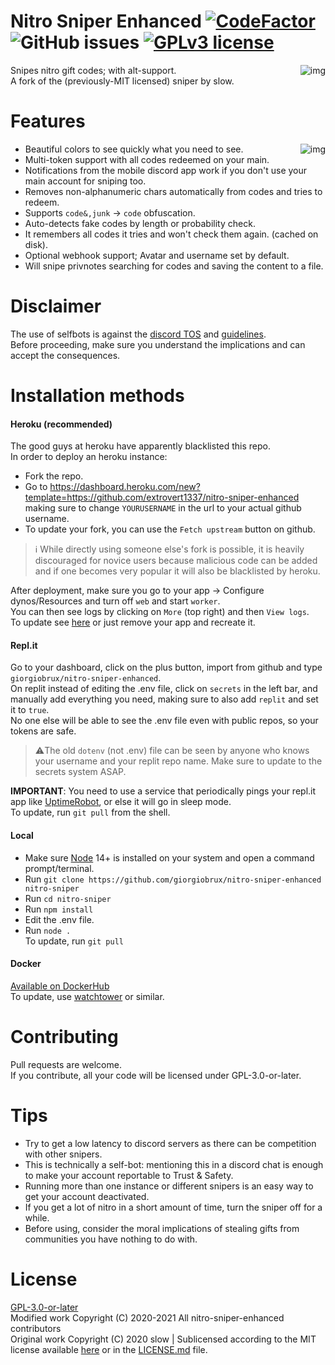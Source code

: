 # Nitro Sniper Enhanced [![CodeFactor](https://www.codefactor.io/repository/github/giorgiobrux/nitro-sniper-enhanced/badge)](https://www.codefactor.io/repository/github/giorgiobrux/nitro-sniper-enhanced) ![GitHub issues](https://img.shields.io/github/issues/giorgiobrux/nitro-sniper-enhanced) [![GPLv3 license](https://img.shields.io/badge/License-GPLv3-blue.svg)](http://perso.crans.org/besson/LICENSE.html)
<img alt="img" align="right" src="https://user-images.githubusercontent.com/18328525/92536909-19ea5000-f23b-11ea-8fb7-524b4ba22f26.png">
Snipes nitro gift codes; with alt-support.<br>
A fork of the (previously-MIT licensed) sniper by slow.
  
# Features
<img alt="img" align="right" src="https://user-images.githubusercontent.com/18328525/93030855-88a61f80-f626-11ea-882f-3136ca00d26e.png">

- Beautiful colors to see quickly what you need to see.
- Multi-token support with all codes redeemed on your main.
- Notifications from the mobile discord app work if you don't use your main account for sniping too.
- Removes non-alphanumeric chars automatically from codes and tries to redeem.
- Supports `code&,junk` -> `code` obfuscation.
- Auto-detects fake codes by length or probability check.
- It remembers all codes it tries and won't check them again. (cached on disk).
- Optional webhook support; Avatar and username set by default.
- Will snipe privnotes searching for codes and saving the content to a file.
# Disclaimer
The use of selfbots is against the [discord TOS](https://discord.com/terms) and [guidelines](https://discord.com/guidelines).  
Before proceeding, make sure you understand the implications and can accept the consequences.

# Installation methods
#### Heroku (recommended)
The good guys at heroku have apparently blacklisted this repo.<br>
In order to deploy an heroku instance:
- Fork the repo.
- Go to https://dashboard.heroku.com/new?template=https://github.com/extrovert1337/nitro-sniper-enhanced making sure to change `YOURUSERNAME` in the url to your actual github username.
- To update your fork, you can use the `Fetch upstream` button on github.

> ℹ️ While directly using someone else's fork is possible, it is heavily discouraged for novice users because malicious code can be added and if one becomes very popular it will also be blacklisted by heroku.

After deployment, make sure you go to your app -> Configure dynos/Resources and turn off `web` and start `worker`.<br>
You can then see logs by clicking on `More` (top right) and then `View logs`.<br>
To update see [here](https://github.com/GiorgioBrux/nitro-sniper-enhanced/issues/7#issuecomment-692116471) or just remove your app and recreate it.
#### Repl.it
Go to your dashboard, click on the plus button, import from github and type `giorgiobrux/nitro-sniper-enhanced`. <br>
On replit instead of editing the .env file, click on `secrets` in the left bar, and manually add everything you need, making sure to also add `replit` and set it to `true`. <br>
No one else will be able to see the .env file even with public repos, so your tokens are safe. <br>
> ⚠️The old `dotenv` (not .env) file can be seen by anyone who knows your username and your replit repo name. Make sure to update to the secrets system ASAP. <br>

**IMPORTANT**: You need to use a service that periodically pings your repl.it app like [UptimeRobot](https://uptimerobot.com/), or else it will go in sleep mode. <br>
To update, run `git pull` from the shell.
#### Local
- Make sure [Node](https://nodejs.org/en/) 14+ is installed on your system and open a command prompt/terminal.
- Run `git clone https://github.com/giorgiobrux/nitro-sniper-enhanced nitro-sniper`
- Run `cd nitro-sniper`
- Run `npm install`
- Edit the .env file.
- Run `node .` <br>
To update, run `git pull`  
#### Docker
[Available on DockerHub](https://hub.docker.com/r/giorgiobrux/nitro-sniper) <br>
To update, use [watchtower](https://github.com/containrrr/watchtower) or similar. 

# Contributing
Pull requests are welcome.  
If you contribute, all your code will be licensed under GPL-3.0-or-later.  

# Tips
- Try to get a low latency to discord servers as there can be competition with other snipers.
- This is technically a self-bot: mentioning this in a discord chat is enough to make your account reportable to Trust & Safety.
- Running more than one instance or different snipers is an easy way to get your account deactivated.
- If you get a lot of nitro in a short amount of time, turn the sniper off for a while.
- Before using, consider the moral implications of stealing gifts from communities you have nothing to do with.

# License
[GPL-3.0-or-later](https://www.gnu.org/licenses/)  
Modified work Copyright (C) 2020-2021 All nitro-sniper-enhanced contributors  
Original work Copyright (C) 2020 slow | Sublicensed according to the MIT license available [here](https://opensource.org/licenses/MIT) or in the [LICENSE.md](https://github.com/GiorgioBrux/nitro-sniper-enhanced/blob/master/LICENSE.md) file.

